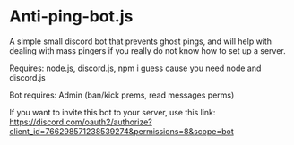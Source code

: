 # Anti-ping-bot.js
A simple small discord bot that prevents ghost pings, and will help with dealing with mass pingers if you really do not know how to set up a server.

Requires: node.js, discord.js, npm i guess cause you need node and discord.js 

Bot requires: Admin (ban/kick prems, read messages perms)


If you want to invite this bot to your server, use this link:
https://discord.com/oauth2/authorize?client_id=766298571238539274&permissions=8&scope=bot
